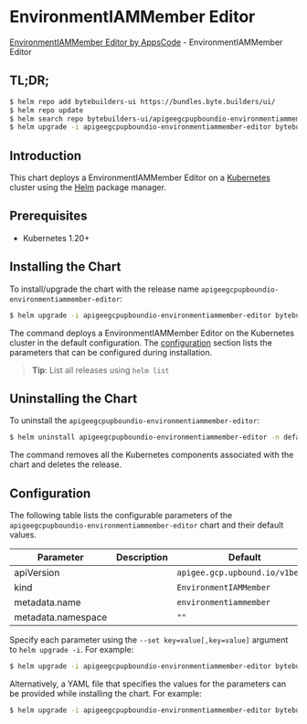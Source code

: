 # EnvironmentIAMMember Editor

[EnvironmentIAMMember Editor by AppsCode](https://byte.builders) - EnvironmentIAMMember Editor

## TL;DR;

```bash
$ helm repo add bytebuilders-ui https://bundles.byte.builders/ui/
$ helm repo update
$ helm search repo bytebuilders-ui/apigeegcpupboundio-environmentiammember-editor --version=v0.4.18
$ helm upgrade -i apigeegcpupboundio-environmentiammember-editor bytebuilders-ui/apigeegcpupboundio-environmentiammember-editor -n default --create-namespace --version=v0.4.18
```

## Introduction

This chart deploys a EnvironmentIAMMember Editor on a [Kubernetes](http://kubernetes.io) cluster using the [Helm](https://helm.sh) package manager.

## Prerequisites

- Kubernetes 1.20+

## Installing the Chart

To install/upgrade the chart with the release name `apigeegcpupboundio-environmentiammember-editor`:

```bash
$ helm upgrade -i apigeegcpupboundio-environmentiammember-editor bytebuilders-ui/apigeegcpupboundio-environmentiammember-editor -n default --create-namespace --version=v0.4.18
```

The command deploys a EnvironmentIAMMember Editor on the Kubernetes cluster in the default configuration. The [configuration](#configuration) section lists the parameters that can be configured during installation.

> **Tip**: List all releases using `helm list`

## Uninstalling the Chart

To uninstall the `apigeegcpupboundio-environmentiammember-editor`:

```bash
$ helm uninstall apigeegcpupboundio-environmentiammember-editor -n default
```

The command removes all the Kubernetes components associated with the chart and deletes the release.

## Configuration

The following table lists the configurable parameters of the `apigeegcpupboundio-environmentiammember-editor` chart and their default values.

|     Parameter      | Description |                  Default                   |
|--------------------|-------------|--------------------------------------------|
| apiVersion         |             | <code>apigee.gcp.upbound.io/v1beta1</code> |
| kind               |             | <code>EnvironmentIAMMember</code>          |
| metadata.name      |             | <code>environmentiammember</code>          |
| metadata.namespace |             | <code>""</code>                            |


Specify each parameter using the `--set key=value[,key=value]` argument to `helm upgrade -i`. For example:

```bash
$ helm upgrade -i apigeegcpupboundio-environmentiammember-editor bytebuilders-ui/apigeegcpupboundio-environmentiammember-editor -n default --create-namespace --version=v0.4.18 --set apiVersion=apigee.gcp.upbound.io/v1beta1
```

Alternatively, a YAML file that specifies the values for the parameters can be provided while
installing the chart. For example:

```bash
$ helm upgrade -i apigeegcpupboundio-environmentiammember-editor bytebuilders-ui/apigeegcpupboundio-environmentiammember-editor -n default --create-namespace --version=v0.4.18 --values values.yaml
```
